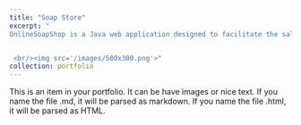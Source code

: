 ```yaml
---
title: "Soap Store"
excerpt: "
OnlineSoapShop is a Java web application designed to facilitate the sale of soap for a fundraiser, leveraging databases to store customer information and product lines. Utilized Sprint Boot, SQL, Postrge, Postman, Docker, and many other SWE applications. The project is primarily developed in Java and includes features such as user registration, product catalog, shopping cart, order tracking, and an admin panel for managing products and orders.


 <br/><img src='/images/500x300.png'>"
collection: portfolio
---
```


This is an item in your portfolio. It can be have images or nice text. If you name the file .md, it will be parsed as markdown. If you name the file .html, it will be parsed as HTML. 
